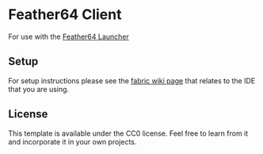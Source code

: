 # Feather64 Client
For use with the [Feather64 Launcher](https://github.com/nn0ble/suslunch)

## Setup

For setup instructions please see the [fabric wiki page](https://fabricmc.net/wiki/tutorial:setup) that relates to the IDE that you are using.

## License

This template is available under the CC0 license. Feel free to learn from it and incorporate it in your own projects.
